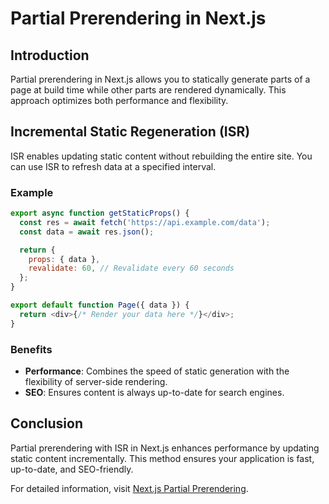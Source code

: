 # Partial Prerendering in Next.js

## Introduction

Partial prerendering in Next.js allows you to statically generate parts of a page at build time while other parts are rendered dynamically. This approach optimizes both performance and flexibility.

## Incremental Static Regeneration (ISR)

ISR enables updating static content without rebuilding the entire site. You can use ISR to refresh data at a specified interval.

### Example

```javascript
export async function getStaticProps() {
  const res = await fetch('https://api.example.com/data');
  const data = await res.json();

  return {
    props: { data },
    revalidate: 60, // Revalidate every 60 seconds
  };
}

export default function Page({ data }) {
  return <div>{/* Render your data here */}</div>;
}
```

### Benefits

- **Performance**: Combines the speed of static generation with the flexibility of server-side rendering.
- **SEO**: Ensures content is always up-to-date for search engines.

## Conclusion

Partial prerendering with ISR in Next.js enhances performance by updating static content incrementally. This method ensures your application is fast, up-to-date, and SEO-friendly.

For detailed information, visit [Next.js Partial Prerendering](https://nextjs.org/learn/dashboard-app/partial-prerendering).